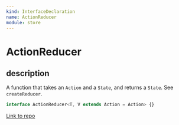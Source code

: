 ```yaml
---
kind: InterfaceDeclaration
name: ActionReducer
module: store
---
```


# ActionReducer

## description

A function that takes an `Action` and a `State`, and returns a `State`.
See `createReducer`.

```ts
interface ActionReducer<T, V extends Action = Action> {}
```

[Link to repo](https://github.com/ngrx/platform/blob/master/modules/store/src/models.ts#L22-L24)
